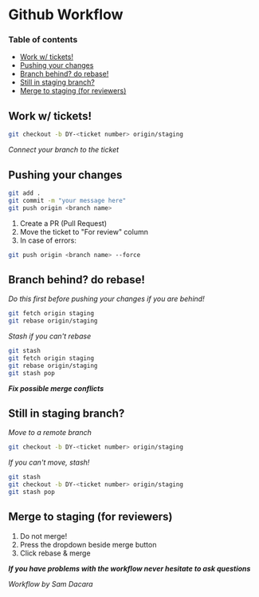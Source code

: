 # Github Workflow
### Table of contents
- [Work w/ tickets!](#work-w-tickets)
- [Pushing your changes](#pushing-your-changes)
- [Branch behind? do rebase!](#branch-behind-do-rebase)
- [Still in staging branch?](#still-in-staging-branch)
- [Merge to staging (for reviewers)](#merge-to-staging-for-reviewers)

## Work w/ tickets!
```bash
git checkout -b DY-<ticket number> origin/staging
```
_Connect your branch to the ticket_

## Pushing your changes
```bash
git add .
git commit -m "your message here"
git push origin <branch name>
```
1. Create a PR (Pull Request)
2. Move the ticket to "For review" column
3. In case of errors:

```bash
git push origin <branch name> --force
```

## Branch behind? do rebase!
_Do this first before pushing your changes if you are behind!_

```bash
git fetch origin staging
git rebase origin/staging
```
_Stash if you can't rebase_
```bash
git stash
git fetch origin staging
git rebase origin/staging
git stash pop
```
**_Fix possible merge conflicts_**
## Still in staging branch?
_Move to a remote branch_
```bash
git checkout -b DY-<ticket number> origin/staging
```
_If you can't move, stash!_
```bash
git stash
git checkout -b DY-<ticket number> origin/staging
git stash pop
```
## Merge to staging (for reviewers)
1. Do not merge!
2. Press the dropdown beside merge button
3. Click rebase & merge

**_If you have problems with the workflow never hesitate to ask questions_**

_Workflow by Sam Dacara_
